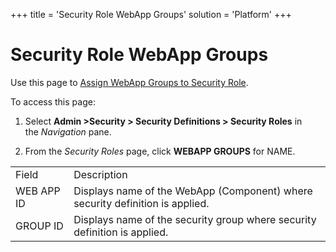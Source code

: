 +++
title = 'Security Role WebApp Groups'
solution = 'Platform'
+++

# Security Role WebApp Groups

<div class="use">

Use this page to [Assign WebApp Groups to Security
Role](../Use_Cases/Assign_WebApp_Groups_to_Security_Role).

</div>

To access this page:

1.  Select **Admin \>Security \> Security Definitions \> Security
    Roles** in the *Navigation* pane.

2.  From the *Security Roles* page, click **WEBAPP GROUPS** for
NAME.

|            |                                                                               |
| ---------- | ----------------------------------------------------------------------------- |
| Field      | Description                                                                   |
| WEB APP ID | Displays name of the WebApp (Component) where security definition is applied. |
| GROUP ID   | Displays name of the security group where security definition is applied.     |
